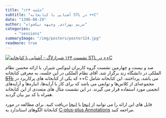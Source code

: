 ```yaml
---
title: "جلسه ۱۲۴"
subtitle: "آشنایی با کتابخانه STL در ++C"
date: "1396-08-29"
author: "مریم بهزادی, وجیهه نیکخواه"
categories:
    - "sessions"
summaryImage: "/img/posters/poster124.jpg"
readmore: true
---
```

[![نشست ۱۲۴ شیرازلاگ - آشنایی با کتابخانه STL در ++C](../../img/posters/poster124.jpg)](../../img/posters/poster124.jpg)

صد و بیست و چهارمین نشست گروه کاربران لینوکس شیراز، با ارائه محسن نظام الملکی در دانشگاه زند برگزار شد. آقای نظام الملکی در این جلسه، به معرفی کتابخانه ~~[STL](https://www.sgi.com/tech/stl/table_of_contents.html)~~ که یکی از کتابخانه های پرکاربرد در ++C می باشد، پرداختند.
این کتابخانه شامل مجموعه‌ای از کلاس‌ها و توابعی می باشد که برای کار با آرایه‌ها، انباره‌ها و آرایه‌های انجمنی مورد استفاده قرار می گیرند.
در این نشست مثال های متعددی از این کتابخانه همراه با کد نیز بیان گردید.

فایل های این ارائه را می توانید از [اینجا](https://framagit.org/shirazlug/resources/tree/master/presentations/session_124)
یا [اینجا](https://www.slideshare.net/ShirazLUG/c-stl-82561145) دریافت کنید. برای مطالعه در مورد کتابخانهٔ الگوهای استاندارد به [C-plus-plus Annotations](https://www.icce.rug.nl/documents/cplusplus/cplusplus18.html) مراجعه کنید.
